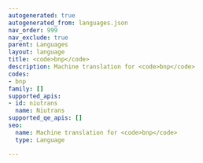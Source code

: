 ```yaml
---
autogenerated: true
autogenerated_from: languages.json
nav_order: 999
nav_exclude: true
parent: Languages
layout: language
title: <code>bnp</code>
description: Machine translation for <code>bnp</code>
codes:
- bnp
family: []
supported_apis:
- id: niutrans
  name: Niutrans
supported_qe_apis: []
seo:
  name: Machine translation for <code>bnp</code>
  type: Language

---
```


